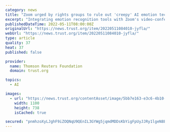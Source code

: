 ```yaml
---
category: news
title: "Zoom urged by rights groups to rule out 'creepy' AI emotion tech"
excerpt: "Integrating emotion recognition tools with Zoom's video-conferencing platforms would endanger privacy and perpetuate racial bias, digital rights campaigner warn"
publishedDateTime: 2022-05-11T08:00:00Z
originalUrl: "https://news.trust.org/item/20220511084010-jyfla/"
webUrl: "https://news.trust.org/item/20220511084010-jyfla/"
type: article
quality: 37
heat: 37
published: false

provider:
  name: Thomson Reuters Foundation
  domain: trust.org

topics:
  - AI

images:
  - url: "https://news.trust.org/contentAsset/image/5bb7e163-e3c6-4b10-be3e-f6d952a1207f/image/byInode/1/filter/Resize,Jpeg/jpeg_q/70/resize_w/1100"
    width: 1100
    height: 738
    isCached: true

secured: "pnmhzoXyLJghF9iZOQNqU9QEnIL3GYWg5jqmdMDDsKbYigFpUyJJRy1lgeN8EFRCVPWuakkdQilvVA9mVJPd6YQ1+9mwbj2RzT44nhw4dr7poMKBOmgfLjPi4EGeQ7Rv9h/82ubm2+vXnSTrAcru/nmvza99GrQQ9dlGrOwFRSqv1O8ciFvh3AiUtZ/J+tm8DdGelQpeiv793Y6j9JQjhRCdfqU3VKcJH7hOC7jbhuBDpYgeWLm6dDRX9ZlNempkOzEWvw8ySX1o/wUzhEFg1l6opr+Tk5j4kDb2cAfG9R9xW6JijF9UiJ0x8KTJ9nxQmLe1WWFc93tY7SyEjro1iEfMd0gH8+RhCdViSRnsANY=;zBjCIMkw7VIa7sU224Yrug=="
---
```


